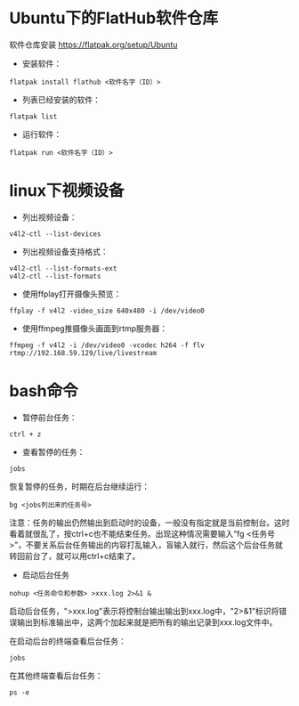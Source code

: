 # Ubuntu下的FlatHub软件仓库

软件仓库安装 https://flatpak.org/setup/Ubuntu

* 安装软件：
```
flatpak install flathub <软件名字（ID）>
```

* 列表已经安装的软件：
```
flatpak list
```

* 运行软件：
```
flatpak run <软件名字（ID）>
```

# linux下视频设备
* 列出视频设备：
```
v4l2-ctl --list-devices
```

* 列出视频设备支持格式：
```
v4l2-ctl --list-formats-ext
v4l2-ctl --list-formats
```

* 使用ffplay打开摄像头预览：
```
ffplay -f v4l2 -video_size 640x480 -i /dev/video0
```

* 使用ffmpeg推摄像头画面到rtmp服务器：
```
ffmpeg -f v4l2 -i /dev/video0 -vcodec h264 -f flv rtmp://192.168.59.129/live/livestream
```

# bash命令
* 暂停前台任务：
```
ctrl + z
```
* 查看暂停的任务：
```
jobs
```
恢复暂停的任务，时期在后台继续运行：
```
bg <jobs列出来的任务号>
```
注意：任务的输出仍然输出到启动时的设备，一般没有指定就是当前控制台。这时看着就很乱了，按ctrl+c也不能结束任务。出现这种情况需要输入“fg <任务号>”，不要关系后台任务输出的内容打乱输入，盲输入就行，然后这个后台任务就转回前台了，就可以用ctrl+c结束了。

* 启动后台任务
```
nohup <任务命令和参数> >xxx.log 2>&1 &
```
启动后台任务，">xxx.log"表示将控制台输出输出到xxx.log中，"2>&1"标识将错误输出到标准输出中，这两个加起来就是把所有的输出记录到xxx.log文件中。

在启动后台的终端查看后台任务：
```
jobs
```
在其他终端查看后台任务：
```
ps -e
```
